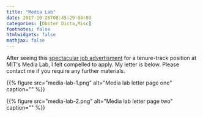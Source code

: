 ```yaml
---
title: "Media Lab"
date: 2017-10-26T08:45:29-04:00
categories: [Obiter Dicta,Misc]
footnotes: false
htmlwidgets: false
mathjax: false
---
```


After seeing this [spectacular job advertisment](https://www.media.mit.edu/posts/tenure-track-faculty-search-general/) for a tenure-track position at MIT's Media Lab, I felt compelled to apply. My letter is below. Please contact me if you require any further materials.

<!--more-->

{{% figure src="media-lab-1.png" alt="Media lab letter page one" caption="" %}}

{{% figure src="media-lab-2.png" alt="Media lab letter page two" caption="" %}}


